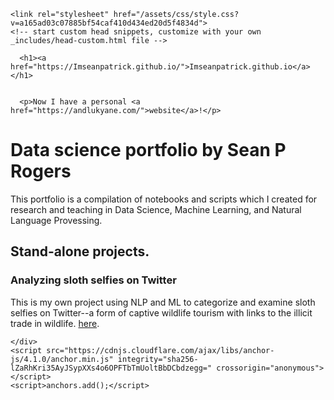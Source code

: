 <!DOCTYPE html>
<html lang="en-US">
  <head>
    <meta charset="UTF-8">
    <meta http-equiv="X-UA-Compatible" content="IE=edge">
    <meta name="viewport" content="width=device-width, initial-scale=1">

<!-- Begin Jekyll SEO tag v2.7.1 -->
<title>Erlemar.github.io | Data science portfolio</title>
<meta name="generator" content="Jekyll v3.9.0" />
<meta property="og:title" content="Erlemar.github.io" />
<meta property="og:locale" content="en_US" />
<meta name="description" content="Data science portfolio" />
<meta property="og:description" content="Data science portfolio" />
<link rel="canonical" href="https://erlemar.github.io/" />
<meta property="og:url" content="https://erlemar.github.io/" />
<meta property="og:site_name" content="Erlemar.github.io" />
<meta name="twitter:card" content="summary" />
<meta property="twitter:title" content="Erlemar.github.io" />
<script type="application/ld+json">
{"headline":"Erlemar.github.io","description":"Data science portfolio","url":"https://erlemar.github.io/","@type":"WebSite","name":"Erlemar.github.io","@context":"https://schema.org"}</script>
<!-- End Jekyll SEO tag -->

    <link rel="stylesheet" href="/assets/css/style.css?v=a165ad03c07885bf54caf410d434ed20d5f4834d">
    <!-- start custom head snippets, customize with your own _includes/head-custom.html file -->

<!-- Setup Google Analytics -->



<!-- You can set your favicon here -->
<!-- link rel="shortcut icon" type="image/x-icon" href="/favicon.ico" -->

<!-- end custom head snippets -->

  </head>
  <body>
    <div class="container-lg px-3 my-5 markdown-body">
      
      <h1><a href="https://Imseanpatrick.github.io/">Imseanpatrick.github.io</a></h1>
      

      <p>Now I have a personal <a href="https://andlukyane.com/">website</a>!</p>

<h1 id="data-science-portfolio-by-andrey-lukyanenko">Data science portfolio by Sean P Rogers</h1>

<p>This portfolio is a compilation of notebooks and scripts which I created for research and teaching in Data Science, Machine Learning, and Natural Language Provessing. </p>

<h2 id="stand-alone-projects">Stand-alone projects.</h2>

<h3 id="handwritten-digit-recognition">Analyzing sloth selfies on Twitter</h3>

<p>This is my own project using NLP and ML to categorize and examine sloth selfies on Twitter--a form of captive wildlife tourism with links to the illicit trade in wildlife.  <a href="link">here</a>.</p>



      
    </div>
    <script src="https://cdnjs.cloudflare.com/ajax/libs/anchor-js/4.1.0/anchor.min.js" integrity="sha256-lZaRhKri35AyJSypXXs4o6OPFTbTmUoltBbDCbdzegg=" crossorigin="anonymous"></script>
    <script>anchors.add();</script>
  </body>
</html>
